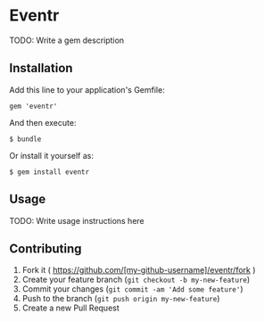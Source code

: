 # Eventr

TODO: Write a gem description

## Installation

Add this line to your application's Gemfile:

    gem 'eventr'

And then execute:

    $ bundle

Or install it yourself as:

    $ gem install eventr

## Usage

TODO: Write usage instructions here

## Contributing

1. Fork it ( https://github.com/[my-github-username]/eventr/fork )
2. Create your feature branch (`git checkout -b my-new-feature`)
3. Commit your changes (`git commit -am 'Add some feature'`)
4. Push to the branch (`git push origin my-new-feature`)
5. Create a new Pull Request
